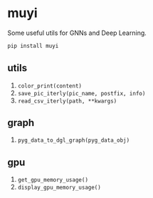 # muyi

Some useful utils for GNNs and Deep Learning.



```bash
pip install muyi
```





## utils

1. `color_print(content)`
2. `save_pic_iterly(pic_name, postfix, info)`
3. `read_csv_iterly(path, **kwargs)`



## graph

1. `pyg_data_to_dgl_graph(pyg_data_obj)`



## gpu

1. `get_gpu_memory_usage()`
2. `display_gpu_memory_usage()`
